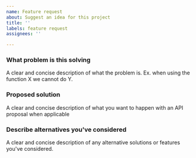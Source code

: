 ```yaml
---
name: Feature request
about: Suggest an idea for this project
title: ''
labels: feature request
assignees: ''

---
```


### What problem is this solving

A clear and concise description of what the problem is. Ex. when using the function X we cannot do Y.

### Proposed solution

A clear and concise description of what you want to happen with an API proposal when applicable

### Describe alternatives you've considered

A clear and concise description of any alternative solutions or features you've considered.
